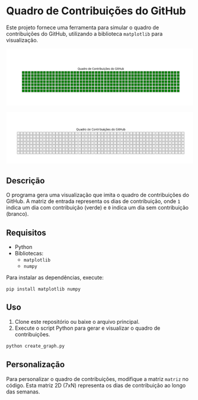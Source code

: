 # Quadro de Contribuições do GitHub

Este projeto fornece uma ferramenta para simular o quadro de contribuições do GitHub, utilizando a biblioteca `matplotlib` para visualização.

![Quadro de Contribuições do GitHub](./img/graph.png)

![Quadro de Contribuições do GitHub (vazio)](./img/empty_graph.png)

## Descrição

O programa gera uma visualização que imita o quadro de contribuições do GitHub. A matriz de entrada representa os dias de contribuição, onde `1` indica um dia com contribuição (verde) e `0` indica um dia sem contribuição (branco).

## Requisitos

- Python
- Bibliotecas:
  - `matplotlib`
  - `numpy`

Para instalar as dependências, execute:

```
pip install matplotlib numpy
```

## Uso

1. Clone este repositório ou baixe o arquivo principal.
2. Execute o script Python para gerar e visualizar o quadro de contribuições.

```bash
python create_graph.py
```

## Personalização

Para personalizar o quadro de contribuições, modifique a matriz `matriz` no código. Esta matriz 2D (7xN) representa os dias de contribuição ao longo das semanas.
